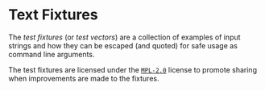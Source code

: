 # Text Fixtures

The _test fixtures_ (or _test vectors_) are a collection of examples of input
strings and how they can be escaped (and quoted) for safe usage as command line
arguments.

The test fixtures are licensed under the [`MPL-2.0`] license to promote sharing
when improvements are made to the fixtures.

[`MPL-2.0`]: https://opensource.org/license/mpl-2.0/
